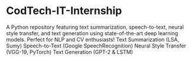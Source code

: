 # CodTech-IT-Internship
A Python repository featuring text summarization, speech-to-text, neural style transfer, and text generation using state-of-the-art deep learning models. Perfect for NLP and CV enthusiasts! Text Summarization (LSA, Sumy) Speech-to-Text (Google SpeechRecognition)  Neural Style Transfer (VGG-19, PyTorch)  Text Generation (GPT-2 &amp; LSTM) 
